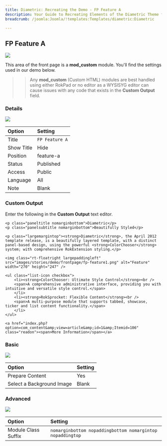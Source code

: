 ```yaml
---
title: Diametric: Recreating the Demo - FP Feature A
description: Your Guide to Recreating Elements of the Diametric Theme for Joomla
breadcrumb: /joomla:Joomla/!templates:Templates/diametric:Diametric

---
```


FP Feature A
-----
![][demo]

This area of the front page is a **mod_custom** module. You'll find the settings used in our demo below.

>> Any **mod_custom** (Custom HTML) modules are best handled using either RokPad or no editor as a WYSISYG editor can cause issues with any code that exists in the **Custom Output** field.

### Details
![][demo2]

| Option     | Setting        |  
| :--------- | :------------- |  
| Title      | `FP Feature A` |  
| Show Title | Hide           |  
| Position   | feature-a      |  
| Status     | Published      |  
| Access     | Public         |  
| Language   | All            |  
| Note       | Blank          |  

### Custom Output
Enter the following in the **Custom Output** text editor.

~~~
<p class="paneltitle nomarginbottom">Diametric</p>
<p class="panelsubtitle nomarginbottom">Beautifully Styled</p>

<p class="largemargintop"><strong>Diametric</strong>, the April 2012 template release, is a beautifully layered template, with a distinct panel-based design, using the powerful <strong>ColorChooser</strong> system; with comprehensive RokExtension styling.</p>

<img class="rt-floatright largepaddingleft" src="images/stories/demo/frontpage/fp-feature1.png" alt="Feature" width="270" height="247" />

<ul class="list-icon checkbox">
	<li><strong>ColorChooser: Ultimate Style Control</strong><br />
	<span>A comprehensive administrative interface, providing you with intuitive and versatile style control.</span>
	</li>
	<li><strong>RokSprocket: Flexible Content</strong><br />
	<span>A multi-purpose module that supports tabbed, showcase, ticker and list content functionality.</span>
	</li>
</ul>

<a href="index.php?option=com_content&amp;view=article&amp;id=1&amp;Itemid=106" class="readon"><span>More Information</span></a>
~~~

### Basic
![][demo3]

| Option                    | Setting |  
| :------------------------ | :------ |  
| Prepare Content           | Yes     |  
| Select a Background Image | Blank   |

### Advanced
![][demo4]

| Option              | Setting                                                   |  
| :------------------ | :-------------------------------------------------------- |  
| Module Class Suffix | `nomarginbottom nopaddingbottom nomargintop nopaddingtop` |  

[demo]: assets/demo_3.jpeg
[demo2]: assets/feature_1.jpeg
[demo3]: assets/feature_2.jpeg
[demo4]: assets/feature_3.jpeg